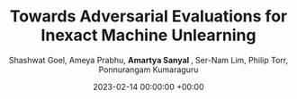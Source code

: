 ---
layout: post
categories: research
authors: "Amartya Sanyal"
title:  "Towards Adversarial Evaluations for Inexact Machine Unlearning"
date:   2023-02-14 00:00:00 +00:00
image: /images/cert_mnist.png
author: Shashwat Goel, Ameya Prabhu, <strong> Amartya Sanyal </strong>, Ser-Nam Lim, Philip Torr, Ponnurangam Kumaraguru 
important: new
accepted: no
venue: Arxiv
shortVenue: Preprint
paper: https://arxiv.org/abs/2201.06640
---